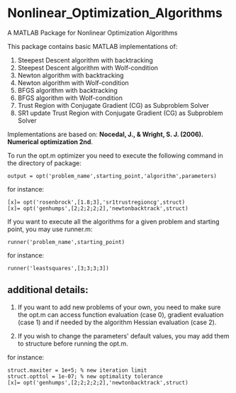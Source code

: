 # Nonlinear_Optimization_Algorithms
A MATLAB Package for Nonlinear Optimization Algorithms

This package contains basic MATLAB implementations of:
1) Steepest Descent algorithm with backtracking
2) Steepest Descent algorithm with Wolf-condition
3) Newton algorithm with backtracking
4) Newton algorithm with Wolf-condition
5) BFGS algorithm with backtracking
6) BFGS algorithm with Wolf-condition
7) Trust Region with Conjugate Gradient (CG) as Subproblem Solver
8) SR1 update Trust Region with Conjugate Gradient (CG) as Subproblem Solver

Implementations are based on: **Nocedal, J., & Wright, S. J. (2006). Numerical optimization 2nd**.

To run the opt.m optimizer you need to execute the following command in the directory of package:
```
output = opt('problem_name',starting_point,'algorithm',parameters)
```
for instance:
```
[x]= opt('rosenbrock',[1.8;3],'sr1trustregioncg',struct)
[x]= opt('genhumps',[2;2;2;2;2],'newtonbacktrack',struct)
```
If you want to execute all the algorithms for a given problem and starting point, you may use runner.m:
```
runner('problem_name',starting_point)
```

for instance:
```
runner('leastsquares',[3;3;3;3])
```
## additional details:

1) If you want to add new problems of your own, you need to make sure the opt.m can access function evaluation (case 0), gradient evaluation (case 1) and if needed by the algorithm Hessian evaluation (case 2). 

2) If you wish to change the parameters' default values, you may add them to structure before running the opt.m.

for instance:
```
struct.maxiter = 1e+5; % new iteration limit 
struct.opttol = 1e-07; % new optimality tolerance 
[x]= opt('genhumps',[2;2;2;2;2],'newtonbacktrack',struct)
```
